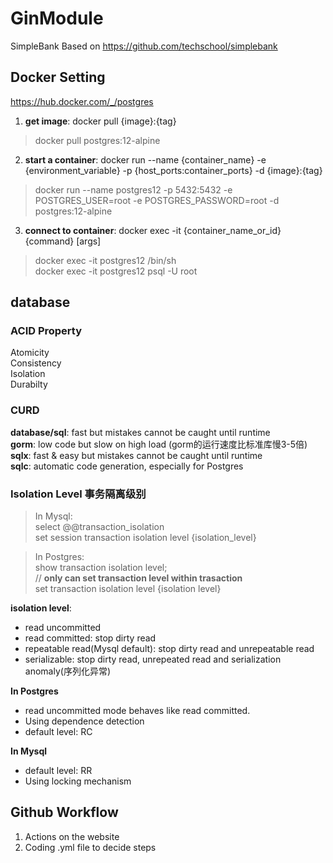 # GinModule
SimpleBank Based on https://github.com/techschool/simplebank
## Docker Setting
https://hub.docker.com/_/postgres
1. **get image**: docker pull {image}:{tag}  
> docker pull postgres:12-alpine 
2. **start a container**: docker run --name {container_name} -e {environment_variable} -p {host_ports:container_ports} -d {image}:{tag}
> docker run --name postgres12 -p 5432:5432 -e POSTGRES_USER=root -e POSTGRES_PASSWORD=root -d postgres:12-alpine
3. **connect to container**: docker exec -it {container_name_or_id} {command} [args]
> docker exec -it postgres12 /bin/sh  
> docker exec -it postgres12 psql -U root

## database 

### ACID Property
Atomicity  
Consistency  
Isolation  
Durabilty

### CURD
**database/sql**: fast but mistakes cannot be caught until runtime  
**gorm**: low code but slow on high load (gorm的运行速度比标准库慢3-5倍)  
**sqlx**: fast & easy but mistakes cannot be caught until runtime  
**sqlc**: automatic code generation, especially for Postgres

### Isolation Level 事务隔离级别
> In Mysql:   
> select @@transaction_isolation  
> set session transaction isolation level {isolation_level}  

> In Postgres:  
> show transaction isolation level;  
> // **only can set transaction level within trasaction**  
> set transaction isolation level {isolation level}

**isolation level**:  
- read uncommitted  
- read committed: stop dirty read  
- repeatable read(Mysql default): stop dirty read and unrepeatable read  
- serializable: stop dirty read, unrepeated read and serialization anomaly(序列化异常)

**In Postgres**
- read uncommitted mode behaves like read committed. 
- Using dependence detection  
- default level: RC

**In Mysql**  
- default level: RR
- Using locking mechanism  

## Github Workflow

1. Actions on the website
2. Coding .yml file to decide steps